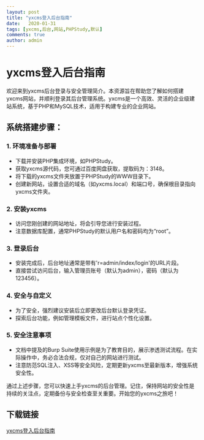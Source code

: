 ```yaml
---
layout: post
title: "yxcms登入后台指南"
date:   2020-01-31
tags: [yxcms,后台,网站,PHPStudy,默认]
comments: true
author: admin
---
```

# yxcms登入后台指南

欢迎来到yxcms后台登录与安全管理简介。本资源旨在帮助您了解如何搭建yxcms网站，并顺利登录其后台管理系统。yxcms是一个高效、灵活的企业级建站系统，基于PHP和MySQL技术，适用于构建专业的企业网站。

## 系统搭建步骤：

### 1. 环境准备与部署
- 下载并安装PHP集成环境，如PHPStudy。
- 获取yxcms源代码，您可通过百度网盘获取，提取码为：3148。
- 将下载的yxcms文件夹放置于PHPStudy的WWW目录下。
- 创建新网站，设置合适的域名（如yxcms.local）和端口号，确保根目录指向yxcms文件夹。

### 2. 安装yxcms
- 访问您刚创建的网站地址，将会引导您进行安装过程。
- 注意数据库配置，通常PHPStudy的默认用户名和密码均为“root”。

### 3. 登录后台
- 安装完成后，后台地址通常是带有'r=admin/index/login'的URL片段。
- 直接尝试访问后台，输入管理员账号（默认为admin），密码（默认为123456）。

### 4. 安全与自定义
- 为了安全，强烈建议安装后立即更改后台默认登录凭证。
- 探索后台功能，例如管理模板文件，进行站点个性化设置。

### 5. 安全注意事项
- 文档中提及的Burp Suite使用示例是为了教育目的，展示渗透测试流程。在实际操作中，务必合法合规，仅对自己的网站进行测试。
- 注意防范SQL注入、XSS等安全风险，定期更新yxcms至最新版本，增强系统安全性。

通过上述步骤，您可以快速上手yxcms的后台管理。记住，保持网站的安全性是持续的关注点，定期备份与安全检查至关重要。开始您的yxcms之旅吧！

## 下载链接

[yxcms登入后台指南](https://pan.quark.cn/s/1daa0dbadd23)